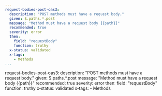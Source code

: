 ```yaml
--- 
request-bodies-post-oas3: 
  description: "POST methods must have a request body."
  given: $.paths.*.post
  message: "Method must have a request body {{path}}"
  recommended: true
  severity: error
  then: 
    field: "requestBody"
    function: truthy
  x-status: validated
  x-tags:
    - Methods  
...
```

request-bodies-post-oas3: 
  description: "POST methods must have a request body."
  given: $.paths.*.post
  message: "Method must have a request body {{path}}"
  recommended: true
  severity: error
  then: 
    field: "requestBody"
    function: truthy
  x-status: validated
  x-tags:
    - Methods 